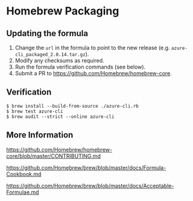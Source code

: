 Homebrew Packaging
==================


Updating the formula
--------------------
1. Change the `url` in the formula to point to the new release (e.g. `azure-cli_packaged_2.0.14.tar.gz`).
2. Modify any checksums as required.
3. Run the formula verification commands (see below).
4. Submit a PR to https://github.com/Homebrew/homebrew-core.


Verification
------------

```
$ brew install --build-from-source ./azure-cli.rb
$ brew test azure-cli
$ brew audit --strict --online azure-cli
```

More Information
----------------
https://github.com/Homebrew/homebrew-core/blob/master/CONTRIBUTING.md

https://github.com/Homebrew/brew/blob/master/docs/Formula-Cookbook.md

https://github.com/Homebrew/brew/blob/master/docs/Acceptable-Formulae.md
